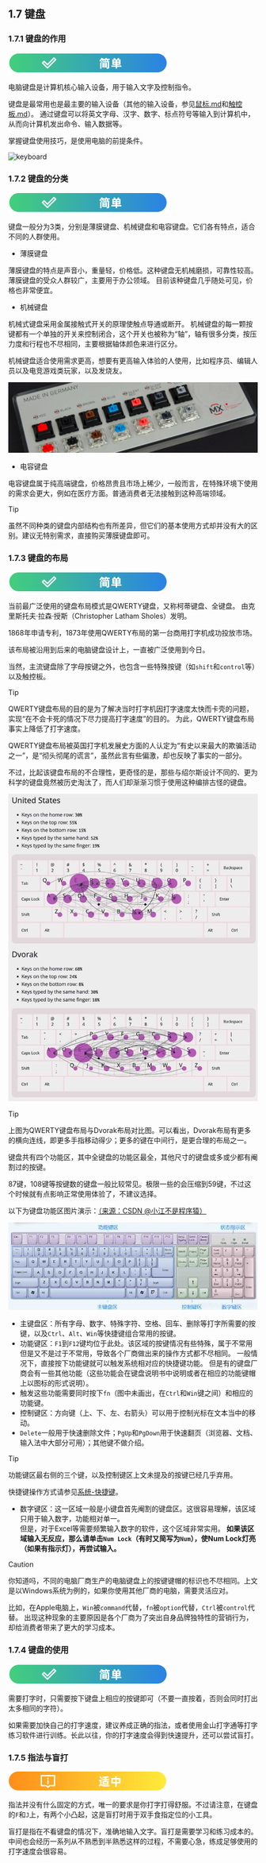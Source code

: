 ## 1.7 键盘

### 1.7.1 键盘的作用
![简单](../../图片/easy.svg)

电脑键盘是计算机核心输入设备，用于输入文字及控制指令。

键盘是最常用也是最主要的输入设备（其他的输入设备，参见[鼠标.md](鼠标.md)和[触控板.md](触控板.md)）。
通过键盘可以将英文字母、汉字、数字、标点符号等输入到计算机中，从而向计算机发出命令、输入数据等。

掌握键盘使用技巧，是使用电脑的前提条件。

![keyboard](../../图片/yj-jp-keyboard.jpg)

### 1.7.2 键盘的分类
![简单](../../图片/easy.svg)

键盘一般分为3类，分别是薄膜键盘、机械键盘和电容键盘。它们各有特点，适合不同的人群使用。

- 薄膜键盘

薄膜键盘的特点是声音小，重量轻，价格低。这种键盘无机械磨损，可靠性较高。薄膜键盘的受众人群较广，主要用于办公领域。
目前该种键盘几乎随处可见，价格也非常便宜。

- 机械键盘

机械式键盘采用金属接触式开关的原理使触点导通或断开。
机械键盘的每一颗按键都有一个单独的开关来控制闭合，这个开关也被称为“轴”，轴有很多分类，按压力度和行程也不尽相同，主要根据轴体颜色来进行区分。

机械键盘适合使用需求更高，想要有更高输入体验的人使用，比如程序员、编辑人员以及电竞游戏类玩家，以及发烧友。

![switches](../../图片/yj-jp-switches.webp)

- 电容键盘

电容键盘属于纯高端键盘，价格昂贵且市场上稀少，一般而言，在特殊环境下使用的需求会更大，例如在医疗方面。普通消费者无法接触到这种高端领域。

>[!TIP]
>虽然不同种类的键盘内部结构也有所差异，但它们的基本使用方式却并没有大的区别。建议无特别需求，直接购买薄膜键盘即可。

### 1.7.3 键盘的布局
![简单](../../图片/easy.svg)

当前最广泛使用的键盘布局模式是QWERTY键盘，又称柯蒂键盘、全键盘。
由克里斯托夫·拉森·授斯（Christopher Latham Sholes）发明。

1868年申请专利，1873年使用QWERTY布局的第一台商用打字机成功投放市场。


该布局被沿用到后来的电脑键盘设计上，一直被广泛使用到今日。

当然，主流键盘除了字母按键之外，也包含一些特殊按键（如`shift`和`control`等）以及触控板。

>[!TIP]
> QWERTY键盘布局的目的是为了解决当时打字机因打字速度太快而卡壳的问题，实现“在不会卡死的情况下尽力提高打字速度”的目的。
> 为此，QWERTY键盘布局事实上降低了打字速度。
>
> QWERTY键盘布局被英国打字机发展史方面的人认定为“有史以来最大的欺骗活动之一”，是“彻头彻尾的谎言”，虽然此言有些偏激，却也反映了事实的一部分。
>
>不过，比起该键盘布局的不合理性，更奇怪的是，那些与绍尔斯设计不同的、更为科学的键盘竟然被历史淘汰了，而人们却渐渐习惯于使用这种编排古怪的键盘。

![dvorak](../../图片/yj-jp-dvorak.jpg)

>[!TIP]
>上图为QWERTY键盘布局与Dvorak布局对比图。可以看出，Dvorak布局有更多的横向连线，即更多手指移动得少；更多的键在中间行，是更合理的布局之一。


键盘共有四个功能区，其中全键盘的功能区最全，其他尺寸的键盘或多或少都有阉割过的按键。

87键，108键等按键数的键盘一般比较常见。极限一些的会压缩到59键，不过这个时候就有点影响正常使用体验了，不建议选择。

以下为键盘功能区图片演示：[（来源：CSDN @小江不是程序猿）](https://blog.csdn.net/jc_ccccc/article/details/108436492)

![keyboard functions](../../图片/yj-jp-1.jpg)

- 主键盘区：所有字母、数字、特殊字符、空格、回车、删除等打字所需要的按键，以及`Ctrl`、`Alt`、`Win`等快捷键组合常用的按键。
- 功能键区：`F1`到`F12`键均位于此处。该区域的按键情况有些特殊，属于不常用但是又不是过于不常用，导致各个厂商做出来的操作方式都不尽相同。
一般情况下，直接按下功能键就可以触发系统相对应的快捷键功能。
但是有的键盘厂商会有一些其他功能（这些功能会在键盘说明书中说明或者在相应的功能键帽上以图标的形式说明）。
- 触发这些功能需要同时按下`fn`（图中未画出，在`Ctrl`和`Win`键之间）和相应的功能键。
- 控制键区：方向键（上、下、左、右箭头）可以用于控制光标在文本当中的移动。
- `Delete`一般用于快速删除文件；`PgUp`和`PgDown`用于快速翻页（浏览器、文档、输入法中大部分可用）；其他键不做介绍。

>[!TIP]
> 功能键区最右侧的三个键，以及控制键区上文未提及的按键已经几乎弃用。
>
> 快捷键操作方式请参见[系统-快捷键](../系统/常用快捷键.md)。

- 数字键区：这一区域一般是小键盘首先阉割的键盘区。这很容易理解，该区域只用于输入数字，功能相对单一。
</br>但是，对于Excel等需要频繁输入数字的软件，这个区域非常实用。
  **如果该区域输入无反应，那么请单击`Num Lock`（有时又简写为`Num`），使Num Lock灯亮（如果有指示灯），再尝试输入。**

>[!CAUTION]
> 你知道吗，不同的电脑厂商生产的电脑键盘上的按键键帽的标识也不尽相同。上文是以Windows系统为例的，如果你使用其他厂商的电脑，需要灵活应对。
>
> 比如，在Apple电脑上，`Win`被`command`代替，`fn`被`option`代替，`Ctrl`被`control`代替。
> 出现这种现象的主要原因是各个厂商为了突出自身品牌独特性的营销行为，却给消费者带来了更大的学习成本。

### 1.7.4 键盘的使用
![简单](../../图片/easy.svg)

需要打字时，只需要按下键盘上相应的按键即可（不要一直按着，否则会同时打出太多相同的字符）。

如果需要加快自己的打字速度，建议养成正确的指法，或者使用金山打字通等打字练习软件进行训练。长此以往，你的打字速度会得到快速提升，还可以尝试盲打。

### 1.7.5 指法与盲打
![适中](../../图片/medium.svg)

指法并没有什么固定的方式，唯一的要求是你打字打得舒服。不过请注意，在键盘的`F`和`J`上，有两个小凸起，这是盲打时用于双手食指定位的小工具。

盲打是指在不看键盘的情况下，准确地输入文字。盲打是需要学习和练习成本的。
中间也会经历一系列从不熟悉到半熟悉这样的过程，不需要心急，练成足够使用的打字速度会很容易。
